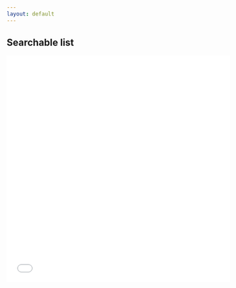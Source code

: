 ```yaml
---
layout: default
---
```


## Searchable list

<iframe src="revzen-general.html" width="100%" scrolling="yes" height="512px" class="iframe-class" frameborder="0"></iframe>